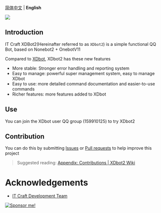 [简体中文](https://github.com/This-is-XiaoDeng/XDbot2) | **English**

![](https://socialify.git.ci/This-is-XiaoDeng/XDbot2/image?description=1&forks=1&issues=1&language=1&logo=https://www.thisisxd.top/img/XDbot2.png&name=1&owner=1&pulls=1&stargazers=1&theme=Light)

## Introduction

IT Craft XDBot2(Hereinafter referred to as `XDbot2`) is a simple functional QQ Bot, based on Nonebot2 + OnebotV11

Compared to [XDbot](https://github.com/This-is-XiaoDeng/XDbot), XDbot2 has these new features

- More stable: Stronger error handling and reporting system
- Easy to manage: powerful super management system, easy to manage XDbot
- Easy to use: more detailed command documentation and easier-to-use commands
- Richer features: more features added to XDbot

## Use

You can join the XDbot user QQ group (159910125) to try XDbot2

## Contribution

You can do this by submitting [Issues](https://github.com/This-is-XiaoDeng/XDbot2/issues) or [Pull requests](https://github.com/This-is-XiaoDeng/XDbot2/pulls) to help improve this project

> Suggested reading: [Appendix: Contributions | XDbot2 Wiki](https://github.com/This-is-XiaoDeng/XDbot2/wiki/%E9%99%84%E5%BD%95%EF%BC%9A%E8%B4%A1%E7%8C%AE) 

# Acknowledgements

- [IT Craft Development Team](https://itcdt.top)

<a href="https://pay.thisisxd.top/"><img src="https://img.shields.io/badge/Sponsor%20me!-green?logo=wechat&amp;logoColor=white&amp;style=flat" alt="Sponsor me!"></a>

